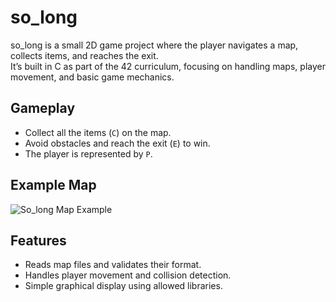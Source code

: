 # so_long

so_long is a small 2D game project where the player navigates a map, collects items, and reaches the exit.  
It’s built in C as part of the 42 curriculum, focusing on handling maps, player movement, and basic game mechanics.

## Gameplay

- Collect all the items (`C`) on the map.
- Avoid obstacles and reach the exit (`E`) to win.
- The player is represented by `P`.

## Example Map

![So_long Map Example](/home/so_long.png)

## Features

- Reads map files and validates their format.
- Handles player movement and collision detection.
- Simple graphical display using allowed libraries.
